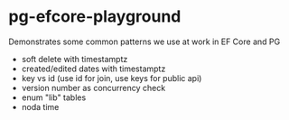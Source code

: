 # pg-efcore-playground

Demonstrates some common patterns we use at work in EF Core and PG

- soft delete with timestamptz
- created/edited dates with timestamptz
- key vs id (use id for join, use keys for public api)
- version number as concurrency check
- enum "lib" tables
- noda time
